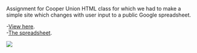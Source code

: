 Assignment for Cooper Union HTML class for which we had to make a simple site which changes with user input to a public Google spreadsheet.

-<a href="http://www.bhildebrand.com/stripey/stripey.html">View here</a>.<br>
-<a href="https://docs.google.com/spreadsheets/d/1Rdq5Kra6xrKIp6scSa5f8QQ8_rAoY7NItlNkBNze1Wc/edit#gid=0">The spreadsheet</a>.

<img src="brenthildebrand.github.io/stripey/sample.png">
